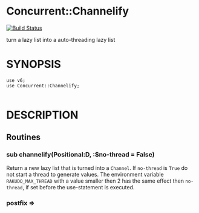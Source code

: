 # Concurrent::Channelify
[![Build Status](https://travis-ci.org/gfldex/perl6-concurrent-channelify.svg?branch=master)](https://travis-ci.org/gfldex/perl6-concurrent-channelify)

turn a lazy list into a auto-threading lazy list

# SYNOPSIS

```
use v6;
use Concurrent::Channelify;


```

# DESCRIPTION

## Routines

### sub channelify(Positional:D, :$no-thread = False)

Return a new lazy list that is turned into a `Channel`. If `no-thread` is
`True` do not start a thread to generate values. The environment variable
`RAKUDO_MAX_THREAD` with a value smaller then 2 has the same effect then
`no-thread`, if set before the use-statement is executed.

### postfix ⇒

